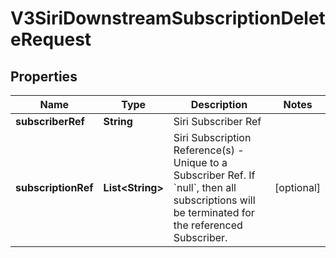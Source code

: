 # V3SiriDownstreamSubscriptionDeleteRequest

## Properties
Name | Type | Description | Notes
------------ | ------------- | ------------- | -------------
**subscriberRef** | **String** | Siri Subscriber Ref | 
**subscriptionRef** | **List&lt;String&gt;** | Siri Subscription Reference(s) - Unique to a Subscriber Ref.  If &#x60;null&#x60;, then all subscriptions will be terminated for the referenced Subscriber. |  [optional]
